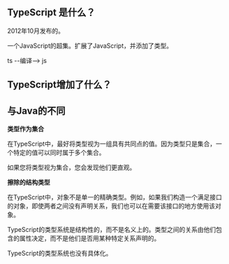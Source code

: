 ## TypeScript 是什么？

2012年10月发布的。

一个JavaScript的超集。扩展了JavaScript，并添加了类型。

ts --编译--> js

## TypeScript增加了什么？



## 与Java的不同

**类型作为集合**

在TypeScript中，最好将类型视为一组具有共同点的值。因为类型只是集合，一个特定的值可以同时属于多个集合。

如果您将类型视为集合，您会发现他们更直观。

**擦除的结构类型**

在TypeScript中，对象不是单一的精确类型。例如，如果我们构造一个满足接口的对象，即使两者之间没有声明关系，我们也可以在需要该接口的地方使用该对象。

TypeScript的类型系统是结构性的，而不是名义上的。类型之间的关系由他们包含的属性决定，而不是他们是否用某种特定关系声明的。

TypeScript的类型系统也没有具体化。
